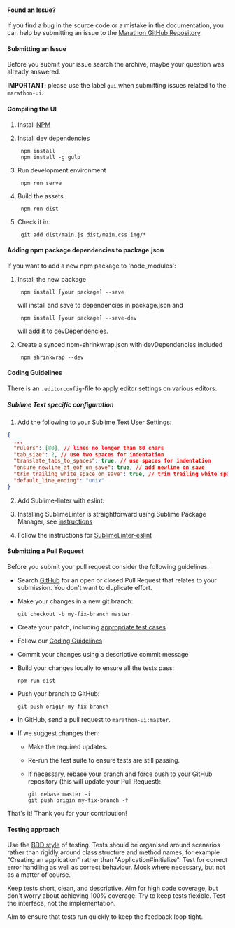 #### Found an Issue?
If you find a bug in the source code or a mistake in the documentation, you can
help by submitting an issue to the [Marathon GitHub Repository](https://github.com/mesosphere/marathon/issues).

#### Submitting an Issue
Before you submit your issue search the archive, maybe your question was already answered.

**IMPORTANT**: please use the label `gui` when submitting issues related to the
`marathon-ui`.

#### Compiling the UI

1. Install [NPM](https://npmjs.org/)

2. Install dev dependencies

        npm install
        npm install -g gulp

3. Run development environment

        npm run serve

4. Build the assets

        npm run dist

5. Check it in.

        git add dist/main.js dist/main.css img/*

#### Adding npm package dependencies to package.json

If you want to add a new npm package to 'node_modules':

1. Install the new package

        npm install [your package] --save
    will install and save to dependencies in package.json and

        npm install [your package] --save-dev
    will add it to devDependencies.

2. Create a synced npm-shrinkwrap.json with devDependencies included

        npm shrinkwrap --dev

#### <a name="guidelines"></a> Coding Guidelines

There is an ```.editorconfig```-file to apply editor settings on various editors.

##### Sublime Text specific configuration

1. Add the following to your Sublime Text User Settings:

  ```json
  {
    ...
    "rulers": [80], // lines no longer than 80 chars
    "tab_size": 2, // use two spaces for indentation
    "translate_tabs_to_spaces": true, // use spaces for indentation
    "ensure_newline_at_eof_on_save": true, // add newline on save
    "trim_trailing_white_space_on_save": true, // trim trailing white space on save
    "default_line_ending": "unix"
  }
  ```

2. Add Sublime-linter with eslint:

  1. Installing SublimeLinter is straightforward using Sublime Package Manager, see [instructions](http://sublimelinter.readthedocs.org/en/latest/installation.html#installing-via-pc)
  2. Follow the instructions for [SublimeLinter-eslint](https://github.com/roadhump/SublimeLinter-eslint)


#### Submitting a Pull Request
Before you submit your pull request consider the following guidelines:

* Search [GitHub](https://github.com/mesosphere/marathon-ui/pulls) for an open or closed Pull Request
  that relates to your submission. You don't want to duplicate effort.
* Make your changes in a new git branch:

     ```shell
     git checkout -b my-fix-branch master
     ```

* Create your patch, including [appropriate test cases](#testing)

* Follow our [Coding Guidelines](#guidelines)

* Commit your changes using a descriptive commit message

* Build your changes locally to ensure all the tests pass:

    ```shell
    npm run dist
    ```

* Push your branch to GitHub:

    ```shell
    git push origin my-fix-branch
    ```

* In GitHub, send a pull request to `marathon-ui:master`.

* If we suggest changes then:
  * Make the required updates.
  * Re-run the test suite to ensure tests are still passing.
  * If necessary, rebase your branch and force push to your GitHub repository (this will update your Pull Request):

    ```shell
    git rebase master -i
    git push origin my-fix-branch -f
    ```

That's it! Thank you for your contribution!

#### <a name="testing"></a> Testing approach

Use the [BDD style](http://guide.agilealliance.org/guide/bdd.html) of testing.
Tests should be organised around scenarios rather than rigidly around class
structure and method names, for example "Creating an application" rather than
"Application#initialize". Test for correct error handling as well as correct
behaviour. Mock where necessary, but not as a matter of course.

Keep tests short, clean, and descriptive. Aim for high code coverage, but don't
worry about achieving 100% coverage. Try to keep tests flexible. Test the
interface, not the implementation.

Aim to ensure that tests run quickly to keep the feedback loop tight.
